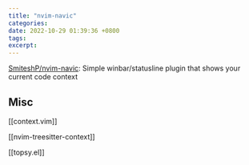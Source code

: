 ```yaml
---
title: "nvim-navic"
categories: 
date: 2022-10-29 01:39:36 +0800
tags: 
excerpt: 
---
```


[SmiteshP/nvim-navic](https://github.com/smiteshp/nvim-navic): Simple winbar/statusline plugin that shows your current code context





## Misc

[[context.vim]]

[[nvim-treesitter-context]]

[[topsy.el]]

